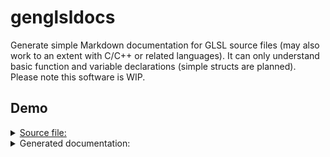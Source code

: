 # genglsldocs
Generate simple Markdown documentation for GLSL source files (may also work to an extent with C/C++ or related languages). It can only understand basic function and variable declarations (simple structs are planned). Please note this software is WIP. 

## Demo
<details>
<summary><a href="https://github.com/vram-guild/frex/blob/1.19/common/src/main/resources/assets/frex/shaders/lib/math.glsl">Source file:</a></summary>

```glsl
/******************************************************
  frex:shaders/lib/math.glsl

  Commonly useful declarations and utilities.
  Use of these is entirely optional - half the fun
  is making your own.
******************************************************/

#define PI            3.1415926535897932384626433832795
#define HALF_PI    	  1.57079632679489661923 // I prefer a whole pi when I can get it, but I won't say no to half.
#define TAU           6.2831853071795864769252867665590 // two PI

/*
 * Has been around forever.  Gives a psuedorandom
 * hash value given two variables. Wouldn't be OK
 * for cryptography but may get the job done here.
 *
 * https://thebookofshaders.com/10/
 * https://stackoverflow.com/questions/12964279/whats-the-origin-of-this-glsl-rand-one-liner
 */
float frx_noise2d(vec2 st) {
	return fract(sin(dot(st.xy, vec2(12.9898, 78.233)))*43758.5453123);
}

/**
 *  Ken Perlin's improved smoothstep
 */
float frx_smootherstep(float edge0, float edge1, float x) {
	// Scale, and clamp to 0..1 range
	x = clamp((x - edge0) / (edge1 - edge0), 0.0, 1.0);
	// Evaluate polynomial
	return x * x * x * (x * (x * 6 - 15) + 10);
}

/**
 *  Ken Perlin's improved smoothstep
 */
vec3 frx_smootherstep(float edge0, float edge1, vec3 value) {
	// Scale, and clamp to 0..1 range
	vec3 r = clamp((value - edge0) / (edge1 - edge0), 0.0, 1.0);
	// Evaluate polynomial
	return r * r * r * (r * (r * 6 - 15) + 10);
}

/*
 * Animated 2d noise function,
 * designed to accept a time parameter.
 *
 * Based in part on 2D Noise by Morgan McGuire @morgan3d
 * https://www.shadertoy.com/view/4dS3Wd
 */
float frx_noise2dt (in vec2 st, float t) {
	vec2 i = floor(st);
	vec2 f = fract(st);

	// Compute values for four corners
	float a = frx_noise2d(i);
	float b = frx_noise2d(i + vec2(1.0, 0.0));
	float c = frx_noise2d(i + vec2(0.0, 1.0));
	float d = frx_noise2d(i + vec2(1.0, 1.0));

	a =  0.5 + sin((0.5 + a) * t) * 0.5;
	b =  0.5 + sin((0.5 + b) * t) * 0.5;
	c =  0.5 + sin((0.5 + c) * t) * 0.5;
	d =  0.5 + sin((0.5 + d) * t) * 0.5;

	// Mix 4 corners
	return mix(a, b, f.x) +
	(c - a)* f.y * (1.0 - f.x) +
	(d - b) * f.x * f.y;
}

/*
 * Converts RGB to grayscale.
 */
float frx_luminance(vec3 color) {
	return dot(color.rgb, vec3(0.299, 0.587, 0.114));
}
```
</details>
<details>
<summary>Generated documentation:</summary>
  
# math.glsl
****************************************************

frex:shaders/lib/math.glsl
Commonly useful declarations and utilities.
Use of these is entirely optional - half the fun
is making your own.
*****************************************************
## Preprocessor: `#define PI            3.1415926535897932384626433832795`
## Preprocessor: `#define HALF_PI    	  1.57079632679489661923 // I prefer a whole pi when I can get it, but I won't say no to half.`
## Preprocessor: `#define TAU           6.2831853071795864769252867665590 // two PI`
## `frx_noise2d(vec2 st)`

  Has been around forever.  Gives a psuedorandom
  hash value given two variables. Wouldn't be OK
  for cryptography but may get the job done here.


  https://thebookofshaders.com/10/
  https://stackoverflow.com/questions/12964279/whats-the-origin-of-this-glsl-rand-one-liner

```glsl
{
	return fract(sin(dot(st.xy, vec2(12.9898, 78.233)))*43758.5453123);
}
```

## `frx_smootherstep(float edge0, float edge1, float x)`


   Ken Perlin's improved smoothstep

```glsl
{
	// Scale, and clamp to 0..1 range
	x = clamp((x - edge0) / (edge1 - edge0), 0.0, 1.0);
	// Evaluate polynomial
	return x * x * x * (x * (x * 6 - 15) + 10);
}
```

## `frx_smootherstep(float edge0, float edge1, vec3 value)`


   Ken Perlin's improved smoothstep

```glsl
{
	// Scale, and clamp to 0..1 range
	vec3 r = clamp((value - edge0) / (edge1 - edge0), 0.0, 1.0);
	// Evaluate polynomial
	return r * r * r * (r * (r * 6 - 15) + 10);
}
```

## `frx_noise2dt(in vec2 st, float t)`

  Animated 2d noise function,
  designed to accept a time parameter.


  Based in part on 2D Noise by Morgan McGuire @morgan3d
  https://www.shadertoy.com/view/4dS3Wd

```glsl
{
	vec2 i = floor(st);
	vec2 f = fract(st);

	// Compute values for four corners
	float a = frx_noise2d(i);
	float b = frx_noise2d(i + vec2(1.0, 0.0));
	float c = frx_noise2d(i + vec2(0.0, 1.0));
	float d = frx_noise2d(i + vec2(1.0, 1.0));

	a =  0.5 + sin((0.5 + a) * t) * 0.5;
	b =  0.5 + sin((0.5 + b) * t) * 0.5;
	c =  0.5 + sin((0.5 + c) * t) * 0.5;
	d =  0.5 + sin((0.5 + d) * t) * 0.5;

	// Mix 4 corners
	return mix(a, b, f.x) +
	(c - a)* f.y * (1.0 - f.x) +
	(d - b) * f.x * f.y;
}
```

## `frx_luminance(vec3 color)`

  Converts RGB to grayscale.

```glsl
{
	return dot(color.rgb, vec3(0.299, 0.587, 0.114));
}
```
</details>
